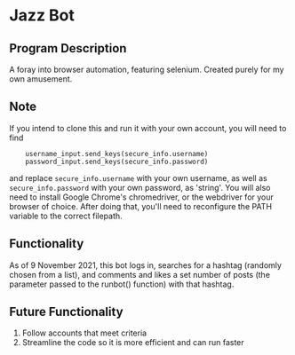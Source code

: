 # Jazz Bot
## Program Description
A foray into browser automation, featuring selenium. Created purely for my own amusement.

## Note
If you intend to clone this and run it with your own account, you will need to find 
```
    username_input.send_keys(secure_info.username) 
    password_input.send_keys(secure_info.password)
```
and replace `secure_info.username` with your own username, as well as `secure_info.password` with your own password, as 'string'.
You will also need to install Google Chrome's chromedriver, or the webdriver for your browser of choice. After doing that, you'll need to reconfigure the PATH variable to the correct filepath.

## Functionality
As of 9 November 2021, this bot logs in, searches for a hashtag (randomly chosen from a list), and comments and likes a set number of posts (the parameter passed to the runbot() function) with that hashtag.

## Future Functionality
1. Follow accounts that meet criteria
2. Streamline the code so it is more efficient and can run faster
